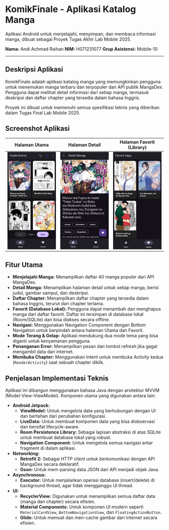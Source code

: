 # KomikFinale - Aplikasi Katalog Manga

Aplikasi Android untuk menjelajahi, menyimpan, dan membaca informasi manga, dibuat sebagai Proyek Tugas Akhir Lab Mobile 2025.

**Nama:** Andi Achmad Raihan
**NIM:** H071231077
**Grup Asistensi:** Mobile-10

---

## Deskripsi Aplikasi

KomikFinale adalah aplikasi katalog manga yang memungkinkan pengguna untuk menemukan manga terbaru dan terpopuler dari API publik MangaDex. Pengguna dapat melihat detail informasi dari setiap manga, termasuk deskripsi dan daftar chapter yang tersedia dalam bahasa Inggris.

Proyek ini dibuat untuk memenuhi semua spesifikasi teknis yang diberikan dalam Tugas Final Lab Mobile 2025.

## Screenshot Aplikasi

| Halaman Utama | Halaman Detail | Halaman Favorit (Library) |
| :---: | :---: | :---: |
| ![Home Screen](./screenshots/homepage.jpg) | ![Detail Screen](./screenshots/details.jpg) | ![Library Screen](./screenshots/library.jpg) |

## Fitur Utama

- **Menjelajahi Manga:** Menampilkan daftar 40 manga populer dari API MangaDex.
- **Detail Manga:** Menampilkan halaman detail untuk setiap manga, berisi judul, gambar sampul, dan deskripsi.
- **Daftar Chapter:** Menampilkan daftar chapter yang tersedia dalam bahasa Inggris, terurut dari chapter terlama.
- **Favorit (Database Lokal):** Pengguna dapat menambah dan menghapus manga dari daftar favorit. Daftar ini tersimpan di database lokal (Room/SQLite) dan bisa diakses secara offline.
- **Navigasi:** Menggunakan Navigation Component dengan Bottom Navigation untuk berpindah antara halaman Utama dan Favorit.
- **Mode Terang & Gelap:** Aplikasi mendukung dua mode tema yang bisa diganti untuk kenyamanan pengguna.
- **Penanganan Error:** Menampilkan pesan dan tombol refresh jika gagal mengambil data dari internet.
- **Membuka Chapter:** Menggunakan Intent untuk membuka Activity kedua (`ReaderActivity`) saat sebuah chapter diklik.

## Penjelasan Implementasi Teknis

Aplikasi ini dibangun menggunakan bahasa Java dengan arsitektur MVVM (Model-View-ViewModel). Komponen utama yang digunakan antara lain:

- **Android Jetpack:**
    - **ViewModel:** Untuk mengelola data yang berhubungan dengan UI dan bertahan dari perubahan konfigurasi.
    - **LiveData:** Untuk membuat komponen data yang bisa diobservasi dan bersifat lifecycle-aware.
    - **Room Persistence Library:** Sebagai lapisan abstraksi di atas SQLite untuk membuat database lokal yang robust.
    - **Navigation Component:** Untuk mengelola semua navigasi antar fragment di dalam aplikasi.
- **Networking:**
    - **Retrofit 2:** Sebagai HTTP client untuk berkomunikasi dengan API MangaDex secara deklaratif.
    - **Gson:** Untuk mem-parsing data JSON dari API menjadi objek Java.
- **Asynchronous:**
    - **Executor:** Untuk menjalankan operasi database (insert/delete) di background thread, agar tidak mengganggu UI thread.
- **UI:**
    - **RecyclerView:** Digunakan untuk menampilkan semua daftar data (manga dan chapter) secara efisien.
    - **Material Components:** Untuk komponen UI modern seperti `MaterialCardView`, `BottomNavigationView`, dan `FloatingActionButton`.
    - **Glide:** Untuk memuat dan men-cache gambar dari internet secara efisien.